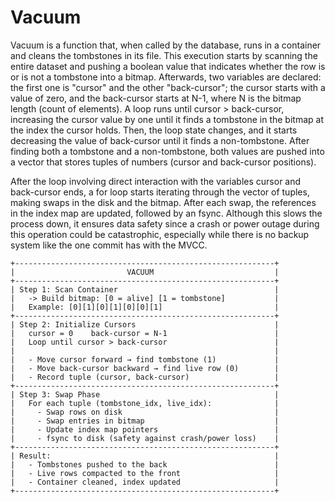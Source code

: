 # Vacuum

Vacuum is a function that, when called by the database, runs in a container and cleans the tombstones in its file. This execution starts by scanning the entire dataset and pushing a boolean value that indicates whether the row is or is not a tombstone into a bitmap. Afterwards, two variables are declared: the first one is "cursor" and the other "back-cursor"; the cursor starts with a value of zero, and the back-cursor starts at N-1, where N is the bitmap length (count of elements). A loop runs until cursor > back-cursor, increasing the cursor value by one until it finds a tombstone in the bitmap at the index the cursor holds. Then, the loop state changes, and it starts decreasing the value of back-cursor until it finds a non-tombstone. After finding both a tombstone and a non-tombstone, both values are pushed into a vector that stores tuples of numbers (cursor and back-cursor positions).

After the loop involving direct interaction with the variables cursor and back-cursor ends, a for loop starts iterating through the vector of tuples, making swaps in the disk and the bitmap. After each swap, the references in the index map are updated, followed by an fsync. Although this slows the process down, it ensures data safety since a crash or power outage during this operation could be catastrophic, especially while there is no backup system like the one commit has with the MVCC.

```
+----------------------------------------------------------+
|                         VACUUM                           |
+----------------------------------------------------------+
| Step 1: Scan Container                                   |
|   -> Build bitmap: [0 = alive] [1 = tombstone]           |
|   Example: [0][1][0][1][0][0][1]                         |
+----------------------------------------------------------+
| Step 2: Initialize Cursors                               |
|   cursor = 0    back-cursor = N-1                        |
|   Loop until cursor > back-cursor                        |
|                                                          |
|   - Move cursor forward → find tombstone (1)             |
|   - Move back-cursor backward → find live row (0)        |
|   - Record tuple (cursor, back-cursor)                   |
+----------------------------------------------------------+
| Step 3: Swap Phase                                       |
|   For each tuple (tombstone_idx, live_idx):              |
|     - Swap rows on disk                                  |
|     - Swap entries in bitmap                             |
|     - Update index map pointers                          |
|     - fsync to disk (safety against crash/power loss)    |
+----------------------------------------------------------+
| Result:                                                  |
|   - Tombstones pushed to the back                        |
|   - Live rows compacted to the front                     |
|   - Container cleaned, index updated                     |
+----------------------------------------------------------+
```